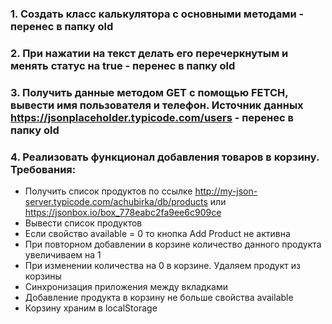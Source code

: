 ### 1. Создать класс калькулятора с основными методами - перенес в папку old

### 2. При нажатии на текст делать его перечеркнутым и менять статус на true - перенес в папку old

### 3. Получить данные методом GET с помощью FETCH, вывести имя пользователя и телефон. Источник данных https://jsonplaceholder.typicode.com/users - перенес в папку old

### 4. Реализовать функционал добавления товаров в корзину. Требования:
- Получить список продуктов по ссылке http://my-json-server.typicode.com/achubirka/db/products или https://jsonbox.io/box_778eabc2fa9ee6c909ce
- Вывести список продуктов
- Если свойство available = 0 то кнопка Add Product не активна
- При повторном добавлении в корзине количество данного продукта увеличиваем на 1
- При изменении количества на 0 в корзине. Удаляем продукт из корзины
- Синхронизация приложения между вкладками
- Добавление продукта в корзину не больше свойства available
- Корзину храним в localStorage